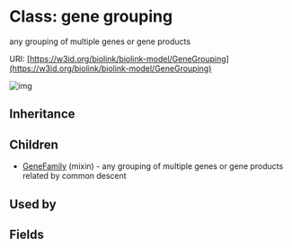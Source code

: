 # Class: gene grouping


any grouping of multiple genes or gene products

URI: [https://w3id.org/biolink/biolink-model/GeneGrouping](https://w3id.org/biolink/biolink-model/GeneGrouping)

![img](http://yuml.me/diagram/nofunky;dir:TB/class/\[GeneFamily]uses%20-.->\[GeneGrouping])
## Inheritance

## Children

 * [GeneFamily](GeneFamily.md) (mixin)  - any grouping of multiple genes or gene products related by common descent
## Used by

## Fields

